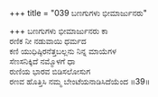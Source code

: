 +++
title = "039 ಬಣಗುಗಳು ಭೀಮಾರ್ಜುನರು"

+++
ಬಣಗುಗಳು ಭೀಮಾರ್ಜುನರು ಕಾ  
ರಣಿಕ ನೀ ನಡುವಾಯಿ ಧರ್ಮದ  
ಕಣಿ ಯುಧಿಷ್ಠಿರನೆತ್ತಬಲ್ಲನು ನಿನ್ನ ಮಾಯೆಗಳ  
ಸೆಣಸನಿಕ್ಕಿದೆ ನಮ್ಮೊಳಗೆ ಧಾ  
ರುಣಿಯ ಭಾರವ ಬಿಡಿಸಲೋಸುಗ  
ರಣವ ಹೊತ್ತಿಸಿ ನಮ್ಮ ಬೇಂಟೆಯನಾಡಿಸಿದೆಯೆಂದ     ॥39॥
